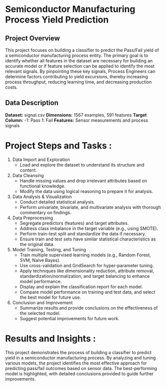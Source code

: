 # Semiconductor Manufacturing Process Yield Prediction

## Project Overview
This project focuses on building a classifier to predict the Pass/Fail yield of a semiconductor manufacturing process entity. The primary goal is to identify whether all features in the dataset are necessary for building an accurate model or if feature selection can be applied to identify the most relevant signals. By pinpointing these key signals, Process Engineers can determine factors contributing to yield excursions, thereby increasing process throughput, reducing learning time, and decreasing production costs.

## Data Description
**Dataset:** signal.csv
**Dimensions:** 1567 examples, 591 features
**Target Column:**
               -1: Pass
                1: Fail
**Features:** Sensor measurements and process signals

# Project Steps and Tasks :
1. Data Import and Exploration
    * Load and explore the dataset to understand its structure and content.
2. Data Cleansing
    * Handle missing values and drop irrelevant attributes based on functional knowledge.
    * Modify the data using logical reasoning to prepare it for analysis.
3. Data Analysis & Visualization
    * Conduct detailed statistical analysis.
    * Perform univariate, bivariate, and multivariate analysis with thorough commentary on findings.
4. Data Preprocessing
    * Segregate predictors (features) and target attributes.
    * Address class imbalance in the target variable (e.g., using SMOTE).
    * Perform train-test split and standardize the data if necessary.
    * Ensure train and test sets have similar statistical characteristics as the original data.
5. Model Training, Testing, and Tuning
    * Train multiple supervised learning models (e.g., Random Forest, SVM, Naive Bayes).
    * Use cross-validation and GridSearch for hyper-parameter tuning.
    * Apply techniques like dimensionality reduction, attribute removal, standardization/normalization, and target balancing to   enhance model performance.
    * Display and explain the classification report for each model.
    * Compare model performance on training and test data, and select the best model for future use.
6. Conclusion and Improvement
    * Summarize results and provide conclusions on the effectiveness of the selected model.
    * Suggest potential improvements for future work.

# Results and Insights :
This project demonstrates the process of building a classifier to predict yield in a semiconductor manufacturing process. By analyzing and tuning various models, the project identifies the most effective approach for predicting pass/fail outcomes based on sensor data. The best-performing model is highlighted, with detailed conclusions provided to guide further improvements.
